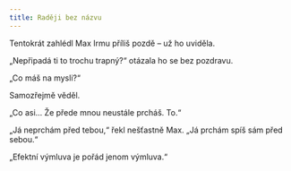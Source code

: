 ```yaml
---
title: Raději bez názvu
---
```


Tentokrát zahlédl Max Irmu příliš pozdě – už ho uviděla.

„Nepřipadá ti to trochu trapný?“ otázala ho se bez pozdravu.

„Co máš na mysli?“

Samozřejmě věděl.

„Co asi… Že přede mnou neustále prcháš. To.“

„Já neprchám před tebou,“ řekl nešťastně Max. „Já prchám spíš sám před sebou.“

„Efektní výmluva je pořád jenom výmluva.“
